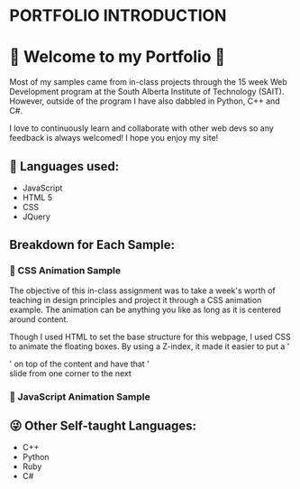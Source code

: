 # PORTFOLIO INTRODUCTION
<h1>💖 Welcome to my Portfolio 💖 </h1>
<p> Most of my samples came from in-class projects through the 15 week Web Development program at the South
  Alberta Institute of Technology (SAIT). However, outside of the program I have also dabbled in Python,
  C++ and C#.</p>
<p>I love to continuously learn and collaborate with other web devs so any feedback is always welcomed! I hope you enjoy my
site!</p>

<h2> 🐹 Languages used: </h2>
<ul>
  <li> JavaScript </li>
  <li> HTML 5 </li>
  <li> CSS </li>
  <li>JQuery</li>
</ul>

<h2> Breakdown for Each Sample: </h2>
<div>
  <h3>💾 CSS Animation Sample</h3>
  <p> The objective of this in-class assignment was to take a week's worth of teaching in design principles and
  project it through a CSS animation example. The animation can be anything you like as long as it is centered around
  content.</p>
  <p> Though I used HTML to set the base structure for this webpage, I used CSS to animate the floating boxes. 
    By using a Z-index, it made it easier to put a '<div>' on top of the content and have that '<div> slide from 
    one corner to the next </p>
  
<h3>💾 JavaScript Animation Sample</h3>

<h2>😜 Other Self-taught Languages: </h2>
<ul>
  <li> C++ </li>
  <li> Python</li>
  <li> Ruby</li>
  <li> C#</li>
</ul>



